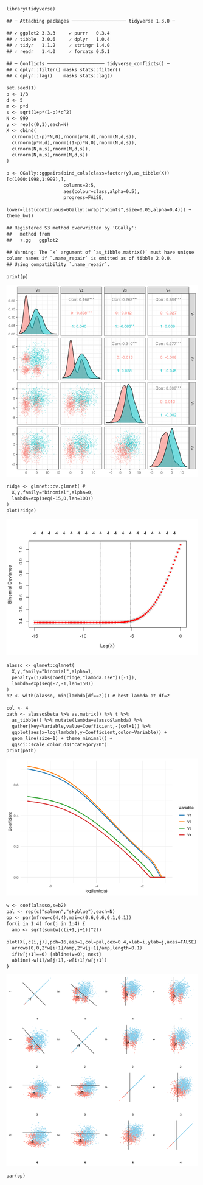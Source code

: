     library(tidyverse)

    ## ─ Attaching packages ──────────────────── tidyverse 1.3.0 ─

    ## ✓ ggplot2 3.3.3     ✓ purrr   0.3.4
    ## ✓ tibble  3.0.6     ✓ dplyr   1.0.4
    ## ✓ tidyr   1.1.2     ✓ stringr 1.4.0
    ## ✓ readr   1.4.0     ✓ forcats 0.5.1

    ## ─ Conflicts ───────────────────── tidyverse_conflicts() ─
    ## x dplyr::filter() masks stats::filter()
    ## x dplyr::lag()    masks stats::lag()

    set.seed(1)
    p <- 1/3
    d <- 5
    m <- p*d
    s <- sqrt(1+p*(1-p)*d^2)
    N <- 999
    y <- rep(c(0,1),each=N)
    X <- cbind(
      c(rnorm((1-p)*N,0),rnorm(p*N,d),rnorm(N,d,s)),
      c(rnorm(p*N,d),rnorm((1-p)*N,0),rnorm(N,d,s)),
      c(rnorm(N,m,s),rnorm(N,d,s)),
      c(rnorm(N,m,s),rnorm(N,d,s))
    )

    p <- GGally::ggpairs(bind_cols(class=factor(y),as_tibble(X))[c(1000:1998,1:999),],
                         columns=2:5,
                         aes(colour=class,alpha=0.5),
                         progress=FALSE,
                         lower=list(continuous=GGally::wrap("points",size=0.05,alpha=0.4))) + theme_bw()

    ## Registered S3 method overwritten by 'GGally':
    ##   method from   
    ##   +.gg   ggplot2

    ## Warning: The `x` argument of `as_tibble.matrix()` must have unique column names if `.name_repair` is omitted as of tibble 2.0.0.
    ## Using compatibility `.name_repair`.

    print(p)

![](../man/synthetic_2_files/figure-markdown_strict/GGally-1.png)

    ridge <- glmnet::cv.glmnet( # 
      X,y,family="binomial",alpha=0,
      lambda=exp(seq(-15,0,len=100))
    )
    plot(ridge) 

![](../man/synthetic_2_files/figure-markdown_strict/fit-1.png)

    alasso <- glmnet::glmnet(
      X,y,family="binomial",alpha=1,
      penalty=(1/abs(coef(ridge,"lambda.1se"))[-1]),
      lambda=exp(seq(-7,-1,len=150))
    )
    b2 <- with(alasso, min(lambda[df==2])) # best lambda at df=2

    col <- 4
    path <- alasso$beta %>% as.matrix() %>% t %>% 
      as_tibble() %>% mutate(lambda=alasso$lambda) %>% 
      gather(key=Variable,value=Coefficient,-(col+1)) %>%
      ggplot(aes(x=log(lambda),y=Coefficient,color=Variable)) + 
      geom_line(size=1) + theme_minimal() + 
      ggsci::scale_color_d3("category20") 
    print(path)

![](../man/synthetic_2_files/figure-markdown_strict/solution%20path-1.png)

    w <- coef(alasso,s=b2)
    pal <- rep(c("salmon","skyblue"),each=N)
    op <- par(mfrow=c(4,4),mai=c(0.6,0.6,0.1,0.1))
    for(i in 1:4) for(j in 1:4) {
      amp <- sqrt(sum(w[c(i+1,j+1)]^2))
      plot(X[,c(i,j)],pch=16,asp=1,col=pal,cex=0.4,xlab=i,ylab=j,axes=FALSE)
      arrows(0,0,2*w[i+1]/amp,2*w[j+1]/amp,length=0.1)
      if(w[j+1]==0) {abline(v=0); next}
      abline(-w[1]/w[j+1],-w[i+1]/w[j+1])
    }

![](../man/synthetic_2_files/figure-markdown_strict/dbound-1.png)

    par(op)
